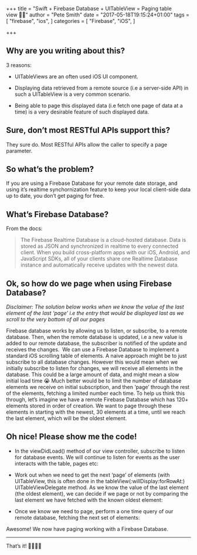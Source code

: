 +++
title = "Swift + Firebase Database + UITableView = Paging table view 👍🏼"
author = "Pete Smith"
date = "2017-05-18T19:15:24+01:00"
tags = [
    "firebase",
    "ios",
]
categories = [
    "Firebase",
    "iOS",
]

+++

## Why are you writing about this?

3 reasons:

* UITableViews are an often used iOS UI component. 

* Displaying data retrieved from a remote source (i.e a server-side API) in such a UITableView is a very common scenario. 

* Being able to page this displayed data (i.e fetch one page of data at a time) is a very desirable feature of such displayed data.

## Sure, don’t most RESTful APIs support this?

They sure do. Most RESTful APIs allow the caller to specify a page parameter.

## So what’s the problem?

If you are using a Firebase Database for your remote date storage, and using it’s realtime synchornization feature to keep your local client-side data up to date, you don’t get paging for free.

## What’s Firebase Database?

From the docs:

> The Firebase Realtime Database is a cloud-hosted database. Data is stored as JSON and synchronized in realtime to every connected client. When you build cross-platform apps with our iOS, Android, and JavaScript SDKs, all of your clients share one Realtime Database instance and automatically receive updates with the newest data.

## Ok, so how do we page when using Firebase Database?

*Disclaimer: The solution below works when we know the value of the last element of the last ‘page’ i.e the entry that would be displayed last as we scroll to the very bottom of all our pages*

Firebase database works by allowing us to listen, or subscribe, to a remote database. Then, when the remote database is updated, i.e a new value is added to our remote database, the subscriber is notified of the update and receives the changes. 
We can use a Firebase Database to implement a standard iOS scrolling table of elements. A naive approach might be to just subscribe to all database changes. However this would mean when we initially subscribe to listen for changes, we will receive all elements in the database. This could be a large amount of data, and might mean a slow initial load time 😭
Much better would be to limit the number of database elements we receive on initial subscription, and then ‘page’ through the rest of the elements, fetching a limited number each time.
To help us think this through, let’s imagine we have a remote Firebase Database which has 120+ elements stored in order of creation. We want to page through these elements in starting with the newest, 30 elements at a time, until we reach the last element, which will be the oldest element.

## Oh nice! Please show me the code!

* In the viewDidLoad() method of our view controller, subscribe to listen for database events. We will continue to listen for events as the user interacts with the table, pages etc:

<script src="https://gist.github.com/superpeteblaze/5ec31bb6c733bc58eecb1179676cb624.js"></script>

* Work out when we need to get the next ‘page’ of elements (with UITableView, this is often done in the tableView(:willDisplay:forRowAt:) UITableViewDelegate method. As we know the value of the last element (the oldest element), we can decide if we page or not by comparing the last element we have fetched with the known oldest element:

<script src="https://gist.github.com/superpeteblaze/ee8c16b28f28f2fcd61723e3c8ca447d.js"></script>

* Once we know we need to page, perform a one time query of our remote database, fetching the next set of elements:

<script src="https://gist.github.com/superpeteblaze/1a6333bf009cae87c5e2063cd08c3b50.js"></script>

Awesome! We now have paging working with a Firebase Database.

---

That’s it! 📱🚀👍🏽
